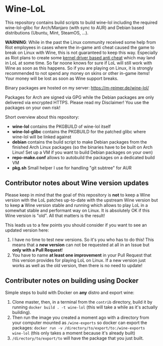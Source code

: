 Wine-LoL
========

This repository contains build scripts to build wine-lol including the required wine-lol–glibc for Arch/Manjaro (with sync to AUR) and Debian based distributions (Ubuntu, Mint, SteamOS, ...).

**WARNING**: While in the past the Linux community received some help from Riot employees in cases where the in-game anti cheat caused the game to break on Linux with Wine, this is not guaranteed to keep this way. Especially as Riot plans to create some [kernel driver based anti cheat](https://eune.leagueoflegends.com/en-pl/news/dev/dev-null-anti-cheat-kernel-driver/) which may land in LoL at some time. So far noone knows for sure if LoL will still work with Wine as soon as this happens. So if you are playing on Linux, it is strongly recommended to not spend any money on skins or other in-game items! Your money will be lost as soon as Wine support breaks.

Binary packages are hosted on my server: https://m-reimer.de/wine-lol/

Packages for Arch are signed via GPG while the Debian packages are only delivered via encrypted HTTPS. Please read my Disclaimer! You use the packages on your own risk!

Short overview about this repository:

- **wine-lol** contains the PKGBUILD of wine-lol itself
- **wine-lol-glibc** contains the PKGBUILD for the patched glibc where wine-lol will be linked against
- **debian** contains the build script to make Debian packages from the finished Arch Linux packages (so the binaries have to be built on Arch Linux! Set up a VM if you want to build Debian packages on your own)
- **repo-make.conf** allows to autobuild the packages on a dedicated build VM
- **pkg.sh** Small helper I use for handling "git subtree" for AUR

Contributor notes about Wine version updates
--------------------------------------------

Please keep in mind that the goal of this repository is **not** to keep a Wine version with the LoL patches up-to-date with the upstream Wine version but to keep **a** Wine version stable and running which allows to play LoL in a somewhat stable and performant way on Linux. It is absolutely OK if this Wine version is "old". All that matters is the result!

This leads us to a few points you should consider if you want to see an updated version here:
1. I have no time to test new versions. So it's you who has to do this! This means that a **new version** can not be requested at all in an Issue but **only with a Pull Request**!
2. You have to name **at least one improvement** in your Pull Request that this version provides for playing LoL on Linux. If a new version just works as well as the old version, then there is no need to update!

Contributer notes on building using Docker
---
Simple steps to build with Docker on **any** distro and export wine:
1. Clone master, then, in a terminal from the `contrib` directory, build it by running
`docker build . -t wine-lol` (this will take a while as it's actually building).
2. Then run the image you created a moment ago with a directory from your computer mounted as `/wine-exports` so docker can export the packages:
`docker run -v /directory/to/export/to:/wine-exports wine-lol` (this only takes a moment because it's already built)
3. `/directory/to/export/to` will have the package that you just built.